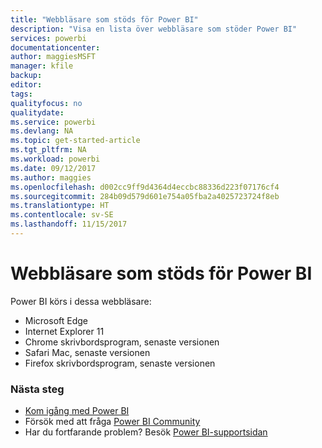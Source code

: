 ```yaml
---
title: "Webbläsare som stöds för Power BI"
description: "Visa en lista över webbläsare som stöder Power BI"
services: powerbi
documentationcenter: 
author: maggiesMSFT
manager: kfile
backup: 
editor: 
tags: 
qualityfocus: no
qualitydate: 
ms.service: powerbi
ms.devlang: NA
ms.topic: get-started-article
ms.tgt_pltfrm: NA
ms.workload: powerbi
ms.date: 09/12/2017
ms.author: maggies
ms.openlocfilehash: d002cc9ff9d4364d4eccbc88336d223f07176cf4
ms.sourcegitcommit: 284b09d579d601e754a05fba2a4025723724f8eb
ms.translationtype: HT
ms.contentlocale: sv-SE
ms.lasthandoff: 11/15/2017
---
```

# <a name="supported-browsers-for-power-bi"></a>Webbläsare som stöds för Power BI
Power BI körs i dessa webbläsare:

* Microsoft Edge
* Internet Explorer 11
* Chrome skrivbordsprogram, senaste versionen
* Safari Mac, senaste versionen
* Firefox skrivbordsprogram, senaste versionen

### <a name="next-steps"></a>Nästa steg
* [Kom igång med Power BI](service-get-started.md)
* Försök med att fråga [Power BI Community](http://community.powerbi.com/)
* Har du fortfarande problem? Besök [Power BI-supportsidan](https://powerbi.microsoft.com/support/)

